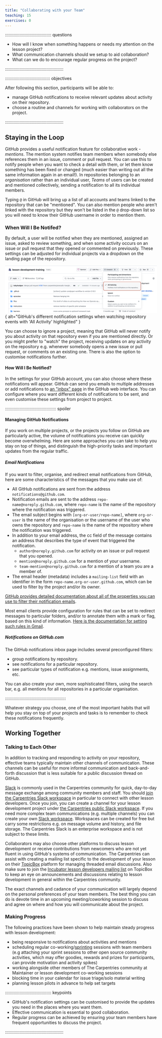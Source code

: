 ```yaml
---
title: "Collaborating with your Team"
teaching: 15
exercises: 0
---
```


:::::::::::::::::::::::::::::::::::::: questions

- How will I know when something happens or needs my attention on the lesson project?
- What communication channels should we setup to aid collaboration?
- What can we do to encourage regular progress on the project?

::::::::::::::::::::::::::::::::::::::::::::::::

::::::::::::::::::::::::::::::::::::: objectives

After following this section, participants will be able to:

- manage GitHub notifications to receive relevant updates about activity on their repository.
- choose a routine and channels for working with collaborators on the project.

::::::::::::::::::::::::::::::::::::::::::::::::

## Staying in the Loop
GitHub provides a useful notification feature for collaborative work - _mentions_.
The mention system notifies team members when somebody else references them in an issue, comment or pull request.
You can use this to notify people when you want to check a detail with them, or let them know something has been fixed or changed (much easier than writing out all the same information again in an email!).
In repositories belonging to an _organisation_ rather than an individual user, _Teams_ of users can be created and mentioned collectively, sending a notification to all its individual members.

Typing `@` in GitHub will bring up a list of all accounts and teams linked to the repository that can be "mentioned". You can also mention people who aren't linked with the repository but they won't be listed in the `@` drop-down list so you will need to know their GitHub username in order to mention them.

### When Will I Be Notifed?
By default, a user will be notified when they are mentioned, assigned an issue, asked to review something, and when some activity occurs on an issue or pull request that they opened or commented on previously.
These settings can be adjusted for individual projects via a dropdown on the landing page of the repository. 

![GitHub's different notification settings when watching repository events with 'All Activity' highlighted](fig/github-watch-settings.png){
alt="GitHub's different notification settings when watching repository events with 'All Activity' highlighted"
}

You can choose to ignore a project, meaning that GitHub will never notify you about activity on that repository even if you are mentioned directly.
Or you might prefer to "watch" the project, receiving updates on any activity on the repository e.g. whenever somebody opens a new issue or pull request, or comments on an existing one.
There is also the option to customise notifications further.

#### How Will I Be Notified?
In the settings for your GitHub account, you can also choose where these notifications will appear.
GitHub can send you emails to multiple addresses or add notifications to [an "inbox" page](https://github.com/notifications) in the GitHub web interface.
You can configure where you want different kinds of notifications to be sent, and even customise these settings from project to project.

:::::::::::::::::::::::::::::::::::::::::: spoiler

#### Managing GitHub Notifications
If you work on multiple projects, or the projects you follow on GitHub are particularly active, the volume of notifications you receive can quickly become overwhelming.
Here are some approaches you can take to help you stay on top of things, and distinguish the high-priority tasks and important updates from the regular traffic.

##### Email Notifications
If you want to filter, organise, and redirect email notifications from GitHub,
here are some characteristics of the messages that you make use of:

- All GitHub notifications are sent from the address `notifications@github.com`.
- Notification emails are sent to the address `repo-name@noreply.github.com`, where `repo-name` is the name of the repository where the notification was triggered.
- The email subject begins with `[org-or-user/repo-name]`, where `org-or-user` is the name of the organisation or the username of the user who owns the repository and `repo-name` is the name of the repository where the notification was triggered.
- In addition to your email address, the cc field of the message contains an address that describes the type of event that triggered the notification.
  - `author@noreply.github.com` for activity on an issue or pull request that you opened.
  - `mention@noreply.github.com` for a mention of your username.
  - `team-mention@noreply.github.com` for a mention of a team you are a member of.
- The email header (metadata) includes a `mailing-list` field with an identifier in the form `repo-name.org-or-user.github.com`, which can be used to filter by the project and/or its owner.

[GitHub provides detailed documentation about all of the properties you can use to filter their notification emails](https://docs.github.com/en/account-and-profile/managing-subscriptions-and-notifications-on-github/setting-up-notifications/configuring-notifications#filtering-email-notifications).

Most email clients provide configuration for rules that can be set to redirect messages to particular folders, and/or to annotate them with a mark or flag, based on this kind of information. 
[Here is the documentation for setting such rules in Gmail](https://support.google.com/mail/answer/6579?hl=en).

##### Notifications on GitHub.com
The GitHub notifications inbox page includes several preconfigured filters:

- group notifications by repository.
- see notifications for a particular repository.
- see particular types of notification e.g. mentions, issue assignments, etc.

You can also create your own, more sophisticated filters, using the search bar, e.g. all mentions for all repositories in a particular organisation.

::::::::::::::::::::::::::::::::::::::::::::::::::

Whatever strategy you choose, one of the most important habits that will help you stay on top of your projects and tasks is to remember to check these notifications frequently.

## Working Together

### Talking to Each Other
In addition to tracking and responding to activity on your repository, effective teams typically maintain other channels of communication.
These channels can be useful for more informal communication and back-and-forth discussion that is less suitable for a public discussion thread on GitHub.

[Slack](https://slack.com/) is commonly used in the Carpentries community for quick, day-to-day message exchange among community members and staff.
You should [join the Carpentries Slack workspace](https://slack-invite.carpentries.org/) in particular to connect with other lesson developers.
Once you join, you can create a channel for your lesson development project under [the Carpentries public Slack workspace](https://carpentries.slack.com/).
If you need more complex team communications (e.g. multiple channels) you can create your own [Slack workspace](https://slack.com/intl/en-gb/).
Workspaces can be created for free but carry some restrictions e.g. on message volume and history, and file storage.
The Carpentries Slack is an enterprise workspace and is not subject to these limits.

Collaborators may also choose other platforms to discuss lesson development or receive contributions from newcomers who are not yet fluent in using GitHub's systems of communication. 
The Carpentries can assist with creating a mailing list specific to the development of your lesson on their [TopicBox](https://carpentries.topicbox.com/) platform for managing threaded email discussions. 
Also make sure to join the [Incubator lesson developers mailing list](https://carpentries.topicbox.com/groups/incubator-developers) on TopicBox to keep an eye on announcements and discussions relating to lesson development in general within the Carpentries community.

The exact channels and cadance of your communication will largely depend on the personal preferences of your team members.
The best thing you can do is devote time in an upcoming meeting/coworking session to discuss and agree on where and how you will communicate about the project.

### Making Progress

The following practices have been shown to help maintain steady progress with lesson development:

  - being responsive to notifications about activities and mentions
  - scheduling regular co-working/[sprinting](learners/reference.md#glossary) sessions with team members (e.g attaching your sprint sessions to other open source community activities, which may offer goodies, rewards and prizes for participants, can provide motivation and activity spikes)
  - working alongside other members of The Carpentries community at Maintainer or lesson development co-working sessions
  - blocking time in your calendar for issue triage/solo material writing
  - planning lesson pilots in advance to help set targets

:::::::::::::::::::::::::::::::::::::: keypoints

- GitHub's notification settings can be customised to provide the updates you need in the places where you want them.
- Effective communication is essential to good collaboration.
- Regular progress can be achieved by ensuring your team members have frequent opportunities to discuss the project.

::::::::::::::::::::::::::::::::::::::::::::::::
